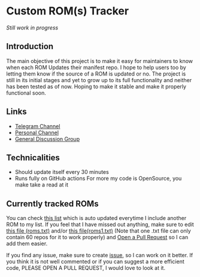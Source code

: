 # Custom ROM(s) Tracker 
*Still work in progress*

## Introduction

The main objective of this project is to make it easy for maintainers to know when each ROM Updates their manifest repo. I hope to help users too by letting them know if the source of a ROM is updated or no. The project is still in its initial stages and yet to grow up to its full functionality and neither has been tested as of now. Hoping to make it stable and make it properly functional soon. 

## Links

* [Telegram Channel](https://t.me/ROM_tracker)
* [Personal Channel](https://t.me/ashwin_dev)
* [General Discussion Group](https://t.me/ashwin_support)

## Technicalities

* Should update itself every 30 minutes
* Runs fully on GitHub actions
For more my code is OpenSource, you make take a read at it
  
## Currently tracked ROMs

You can check [this list](https://github.com/geek0609/rom-tracker/blob/new-implementation/Tracked_ROMs.MD) which is auto updated everytime I include another ROM to my list. If you feel that I have missed out anything, make sure to edit [this file (roms.txt)](https://github.com/geek0609/rom-tracker/blob/new-implementation/roms.txt) and/or [this file(roms1.txt)](https://github.com/geek0609/rom-tracker/blob/new-implementation/roms1.txt) (Note that one .txt file can only contain 60 repos for it to work properly) and [Open a Pull Request](https://docs.github.com/en/github/collaborating-with-pull-requests/proposing-changes-to-your-work-with-pull-requests/creating-a-pull-request-from-a-fork) so I can add them easier. 


If you find any issue, make sure to create [issue](https://docs.github.com/en/issues/tracking-your-work-with-issues/creating-an-issue), so I can work on it better. If you think it is not well commented or if you can suggest a more efficient code, PLEASE OPEN A PULL REQUEST, I would love to look at it.
